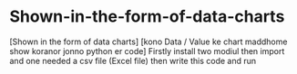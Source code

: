 # Shown-in-the-form-of-data-charts
[Shown in the form of data charts]  [kono Data / Value ke chart maddhome show koranor jonno python er code]  Firstly install two modiul then import and one needed a csv file (Excel file) then write this code and run
